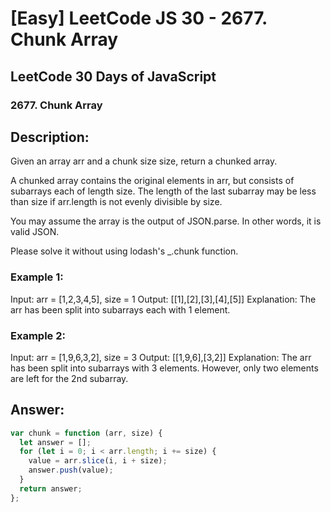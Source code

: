 # [Easy] LeetCode JS 30 - 2677. Chunk Array

## LeetCode 30 Days of JavaScript

### 2677. Chunk Array

## Description:

Given an array arr and a chunk size size, return a chunked array.

A chunked array contains the original elements in arr, but consists of subarrays each of length size. The length of the last subarray may be less than size if arr.length is not evenly divisible by size.

You may assume the array is the output of JSON.parse. In other words, it is valid JSON.

Please solve it without using lodash's \_.chunk function.

### Example 1:

Input: arr = [1,2,3,4,5], size = 1
Output: [[1],[2],[3],[4],[5]]
Explanation: The arr has been split into subarrays each with 1 element.

### Example 2:

Input: arr = [1,9,6,3,2], size = 3
Output: [[1,9,6],[3,2]]
Explanation: The arr has been split into subarrays with 3 elements. However, only two elements are left for the 2nd subarray.

## Answer:

```javascript
var chunk = function (arr, size) {
  let answer = [];
  for (let i = 0; i < arr.length; i += size) {
    value = arr.slice(i, i + size);
    answer.push(value);
  }
  return answer;
};
```
